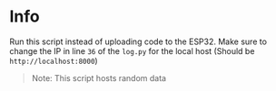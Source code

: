 # Info
Run this script instead of uploading code to the ESP32. Make sure to change the IP in line ```36``` of the ```log.py``` for the local host (Should be ```http://localhost:8000```)

> Note: This script hosts random data